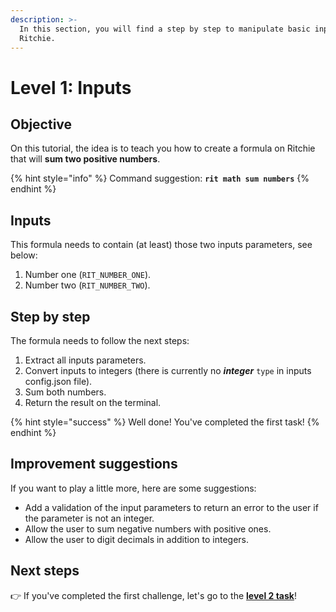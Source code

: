 ```yaml
---
description: >-
  In this section, you will find a step by step to manipulate basic inputs on
  Ritchie.
---
```


# Level 1: Inputs

## Objective

On this tutorial, the idea is to teach you how to create a formula on Ritchie that will **sum two positive numbers**.

{% hint style="info" %}
Command suggestion: **`rit math sum numbers`**
{% endhint %}

## Inputs

This formula needs to contain \(at least\) those two inputs parameters, see below:

1. Number one \(`RIT_NUMBER_ONE`\). 
2. Number two \(`RIT_NUMBER_TWO`\).

## Step by step

The formula needs to follow the next steps:

1. Extract all inputs parameters. 
2. Convert inputs to integers \(there is currently no _**integer**_ `type` in inputs config.json file\). 
3. Sum both numbers. 
4. Return the result on the terminal.

{% hint style="success" %}
Well done! You've completed the first task! 
{% endhint %}

## Improvement suggestions

 If you want to play a little more, here are some suggestions:

* Add a validation of the input parameters to return an error to the user if the parameter is not an integer. 
* Allow the user to sum negative numbers with positive ones. 
* Allow the user to digit decimals in addition to integers.

## Next steps 

👉 If you've completed the first challenge, let's go to the [**level 2 task**](level-2-credentials.md)!

